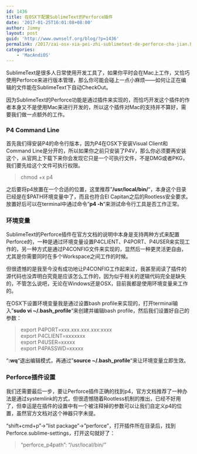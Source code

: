 ```yaml
---
id: 1436
title: 在OSX下配置SublimeText的Perforce插件
date: '2017-01-25T16:01:08+08:00'
author: Jimmy
layout: post
guid: 'http://www.ownself.org/blog/?p=1436'
permalink: /2017/zai-osx-xia-pei-zhi-sublimetext-de-perforce-cha-jian.html
categories:
    - 'MacAndiOS'
---
```


SublimeText是很多人日常使用开发工具了，如果你平时会在Mac上工作，又恰巧使用Perforce来进行版本管理，那么你可能会碰上一点小麻烦——如何让正在编辑的文件能在SublimeText下自动CheckOut。

因为SublimeText的Perforce功能是通过插件来实现的，而恰巧开发这个插件的作者本身又不是使用Mac来进行开发的，所以这个插件对Mac的支持并不算好，需要我们做一点额外的工作。

### P4 Command Line

首先我们得安装P4的命令行版本，因为P4在OSX下安装Visual Client和Command Line是分开的，所以如果你之前只安装了P4V，那么你必须要再安装这个，从官网上下载下来你会发现它只是一个可执行文件，不是DMG或者PKG，我们要先给这个文件可执行权限。

> chmod +x p4

之后要将p4放置在一个合适的位置，这里推荐”**/usr/local/bin/**“，本身这个目录已经是在$PATH环境变量中了，而且也符合El Capitan之后的Rootless安全要求。放置好后可以在terminal中通过命令”**p4 -h**“来测试命令行工具是否工作正常。

### 环境变量

SublimeText的Perforce插件在官方文档的说明中本身是支持两种方式来配置Perforce的，一种是通过环境变量设置P4CLIENT、P4PORT、P4USER来实现工作的，另一种方式是通过P4CONFIG文件来实现的，显然后一种更灵活更自由，尤其是你需要同时在多个Workspace之间工作的时候。

但很遗憾的是我至今没有成功地让P4CONFIG工作起来过，我甚至阅读了插件的源代码也没弄明白究竟是应该怎么工作的，因为似乎相关的逻辑代码完全是缺失的，不管怎么说吧，无论在Windows还是OSX，目前我都是使用环境变量来工作的。

在OSX下设置环境变量我是通过设置bash profile来实现的，打开terminal输入”**sudo vi ~/.bash\_profile**“来创建并编辑bash profile，然后我们设置好自己的参数：

> export P4PORT=xxx.xxx.xxx.xxx:xxxx  
> export P4CLIENT=xxxxxxx  
> export P4USER=xxxxx  
> export P4PASSWD=xxxxx

“**:wq**“退出编辑模式，再通过”**source ~/.bash\_profile**“来让环境变量立即生效。

### Perforce插件设置

我们还需要最后一步，要让Perforce插件正确的找到p4，官方文档推荐了一种办法是通过systemlink的方式，但很遗憾随着Rootless机制的推出，已经不好用了，但幸运是在插件的设置中有一个被注释掉的参数可以让我们自定义p4的位置，虽然官方文档对这个神器只字未提。

“shift+cmd+p”-&gt;”list package”-&gt;”perforce”，打开插件所在目录后，找到Perforce.sublime-settings，打开这句就好了：

> “perforce\_p4path”: “/usr/local/bin/”